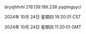 brysjhhrhl 219.139.199.238 yqqlmgsycl

2024年 10月 24日 星期四 19:20:01 CST

2024年 10月 24日 星期四 11:20:01 GMT
